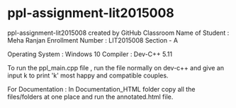 # ppl-assignment-lit2015008
ppl-assignment-lit2015008 created by GitHub Classroom
Name of Student : Meha Ranjan
Enrollment Number : LIT2015008
Section - A

Operating System : Windows 10 Compiler : Dev-C++ 5.11

To run the ppl_main.cpp file , run the file normally on dev-c++ and give an input k to print 'k' most happy and compatible couples.

For Documentation : In Documentation_HTML folder copy all the files/folders at one place and run the annotated.html file.
